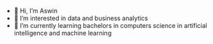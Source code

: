 - 👋 Hi, I’m Aswin 
- 👀 I’m interested in data and business analytics
- 🌱 I’m currently learning bachelors in computers science in artificial intelligence and machine learning


<!---
aswints2004/aswints2004 is a ✨ special ✨ repository because its `README.md` (this file) appears on your GitHub profile.
You can click the Preview link to take a look at your changes.
--->
